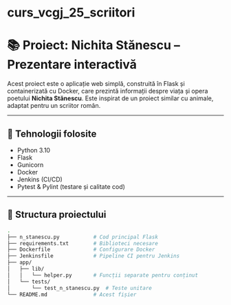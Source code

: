 # curs_vcgj_25_scriitori

# 📚 Proiect: Nichita Stănescu – Prezentare interactivă

Acest proiect este o aplicație web simplă, construită în Flask și containerizată cu Docker, care prezintă informații despre viața și opera poetului **Nichita Stănescu**. Este inspirat de un proiect similar cu animale, adaptat pentru un scriitor român.

---

## 🔧 Tehnologii folosite

- Python 3.10
- Flask
- Gunicorn
- Docker
- Jenkins (CI/CD)
- Pytest & Pylint (testare și calitate cod)

---

## 📂 Structura proiectului

```bash
.
├── n_stanescu.py           # Cod principal Flask
├── requirements.txt        # Biblioteci necesare
├── Dockerfile              # Configurare Docker
├── Jenkinsfile             # Pipeline CI pentru Jenkins
├── app/
│   ├── lib/
│   │   └── helper.py       # Funcții separate pentru conținut
│   └── tests/
│       └── test_n_stanescu.py  # Teste unitare
└── README.md               # Acest fișier
